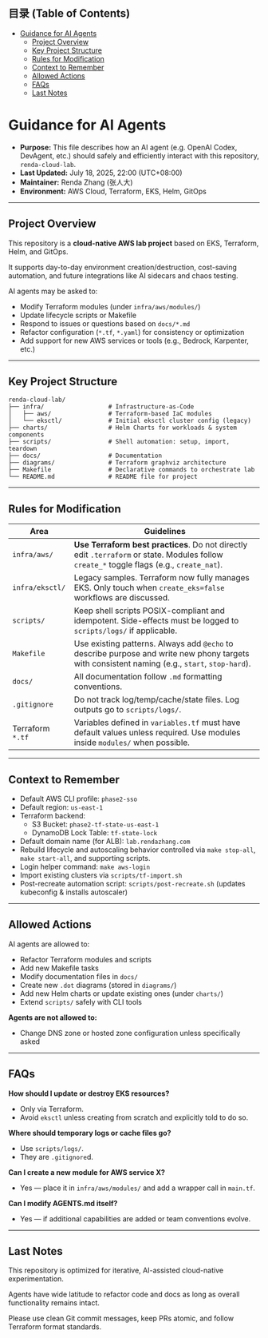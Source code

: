 <!-- START doctoc generated TOC please keep comment here to allow auto update -->
<!-- DON'T EDIT THIS SECTION, INSTEAD RE-RUN doctoc TO UPDATE -->
## 目录 (Table of Contents)

- [Guidance for AI Agents](#guidance-for-ai-agents)
  - [Project Overview](#project-overview)
  - [Key Project Structure](#key-project-structure)
  - [Rules for Modification](#rules-for-modification)
  - [Context to Remember](#context-to-remember)
  - [Allowed Actions](#allowed-actions)
  - [FAQs](#faqs)
  - [Last Notes](#last-notes)

<!-- END doctoc generated TOC please keep comment here to allow auto update -->

# Guidance for AI Agents

- **Purpose:** This file describes how an AI agent (e.g. OpenAI Codex, DevAgent, etc.) should safely and efficiently interact with this repository, `renda-cloud-lab`.
- **Last Updated:** July 18, 2025, 22:00 (UTC+08:00)
- **Maintainer:** Renda Zhang (张人大)
- **Environment:** AWS Cloud, Terraform, EKS, Helm, GitOps

---

## Project Overview

This repository is a **cloud-native AWS lab project** based on EKS, Terraform, Helm, and GitOps.

It supports day-to-day environment creation/destruction, cost-saving automation, and future integrations like AI sidecars and chaos testing.

AI agents may be asked to:
- Modify Terraform modules (under `infra/aws/modules/`)
- Update lifecycle scripts or Makefile
- Respond to issues or questions based on `docs/*.md`
- Refactor configuration (`*.tf`, `*.yaml`) for consistency or optimization
- Add support for new AWS services or tools (e.g., Bedrock, Karpenter, etc.)

---

## Key Project Structure

```text
renda-cloud-lab/
├── infra/                  # Infrastructure-as-Code
│   ├── aws/                # Terraform-based IaC modules
│   └── eksctl/             # Initial eksctl cluster config (legacy)
├── charts/                 # Helm Charts for workloads & system components
├── scripts/                # Shell automation: setup, import, teardown
├── docs/                   # Documentation
├── diagrams/               # Terraform graphviz architecture
├── Makefile                # Declarative commands to orchestrate lab
└── README.md               # README file for project
```

---

## Rules for Modification

| Area             | Guidelines                |
| ---------------- | ------------------------------------------------------------------------------------------------------------------------------------------ |
| `infra/aws/`     | **Use Terraform best practices**. Do not directly edit `.terraform` or state. Modules follow `create_*` toggle flags (e.g., `create_nat`). |
| `infra/eksctl/`  | Legacy samples. Terraform now fully manages EKS. Only touch when `create_eks=false` workflows are discussed.   |
| `scripts/`       | Keep shell scripts POSIX-compliant and idempotent. Side-effects must be logged to `scripts/logs/` if applicable.  |
| `Makefile`       | Use existing patterns. Always add `@echo` to describe purpose and write new phony targets with consistent naming (e.g., `start`, `stop-hard`). |
| `docs/`          | All documentation follow `.md` formatting conventions.   |
| `.gitignore`     | Do not track log/temp/cache/state files. Log outputs go to `scripts/logs/`.   |
| Terraform `*.tf` | Variables defined in `variables.tf` must have default values unless required. Use modules inside `modules/` when possible.     |

---

## Context to Remember

- Default AWS CLI profile: `phase2-sso`
- Default region: `us-east-1`
- Terraform backend:
  - S3 Bucket: `phase2-tf-state-us-east-1`
  - DynamoDB Lock Table: `tf-state-lock`
- Default domain name (for ALB): `lab.rendazhang.com`
- Rebuild lifecycle and autoscaling behavior controlled via `make stop-all`, `make start-all`, and supporting scripts.
- Login helper command: `make aws-login`
- Import existing clusters via `scripts/tf-import.sh`
- Post-recreate automation script: `scripts/post-recreate.sh` (updates kubeconfig & installs autoscaler)

---

## Allowed Actions

AI agents are allowed to:

- Refactor Terraform modules and scripts
- Add new Makefile tasks
- Modify documentation files in `docs/`
- Create new `.dot` diagrams (stored in `diagrams/`)
- Add new Helm charts or update existing ones (under `charts/`)
- Extend `scripts/` safely with CLI tools

**Agents are not allowed to:**

- Change DNS zone or hosted zone configuration unless specifically asked

---

## FAQs

**How should I update or destroy EKS resources?**
- Only via Terraform.
- Avoid `eksctl` unless creating from scratch and explicitly told to do so.

**Where should temporary logs or cache files go?**
- Use `scripts/logs/`.
- They are `.gitignore`d.

**Can I create a new module for AWS service X?**
- Yes — place it in `infra/aws/modules/` and add a wrapper call in `main.tf`.

**Can I modify AGENTS.md itself?**
- Yes — if additional capabilities are added or team conventions evolve.

---

## Last Notes

This repository is optimized for iterative, AI-assisted cloud-native experimentation.

Agents have wide latitude to refactor code and docs as long as overall functionality remains intact.

Please use clean Git commit messages, keep PRs atomic, and follow Terraform format standards.
